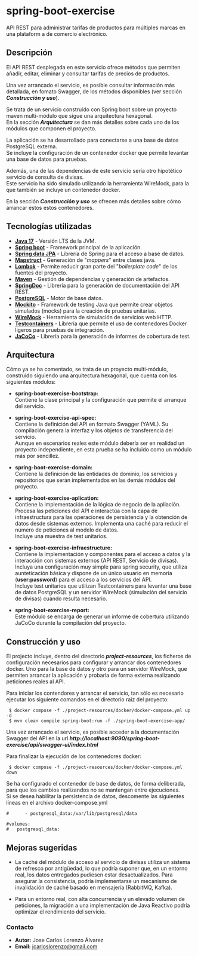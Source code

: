 # spring-boot-exercise

API REST para administrar tarifas de productos para múltiples marcas en una plataform	a de comercio electrónico.

## Descripción

El API REST desplegada en este servicio ofrece métodos que permiten añadir, editar, eliminar y consultar tarifas de precios de productos.   

Una vez arrancado el servicio, es posible consultar información más detallada, en fomato Swagger, de los métodos disponibles (ver sección _**Construcción y uso**_).   

Se trata de un servicio construído con Spring boot sobre un proyecto maven multi-módulo que sigue una arquitectura hexagonal.  
En la sección _**Arquitectura**_ se dan más detalles sobre cada uno de los módulos que componen el proyecto.

La aplicación se ha desarrollado para conectarse a una base de datos PostgreSQL externa.   
Se incluye la configuración de un contenedor docker que permite levantar una base de datos para pruebas. 

Además, una de las dependencias de este servicio sería otro hipotético servicio de consulta de divisas.   
Este servicio ha sido simulado utilizando la herramienta WireMock, para la que también se incluye un contenedor docker.

En la sección _**Construcción y uso**_ se ofrecen más detalles sobre cómo arrancar estos estos contenedores.


## Tecnologías utilizadas

* **[Java 17](https://openjdk.org/projects/jdk/17/)** - Versión LTS de la JVM.
* **[Spring boot](https://docs.spring.io/spring-boot/index.html)** - Framework principal de la aplicación.
* **[Spring data JPA](https://docs.spring.io/spring-data/jpa/reference/index.html)** - Librería de Spring para el acceso a base de datos.
* **[Mapstruct](https://mapstruct.org/)** - Generación de "_mappers_" entre clases java. 
* **[Lombok](https://projectlombok.org/)** - Permite reducir gran parte del "_boilerplate code_" de los fuentes del proyecto.
* **[Maven](https://maven.apache.org/)** - Gestión de dependencias y generación de artefactos.
* **[SpringDoc](https://springdoc.org/)** - Librería para la generación de documentación del API REST.
* **[PostgreSQL](https://www.postgresql.org/)** - Motor de base datos.
* **[Mockito](https://site.mockito.org/)** - Framework de testing Java que permite crear objetos simulados (mocks) para la creación de pruebas unitarias.
* **[WireMock](https://wiremock.org/)** - Herramienta de simulación de servicios web HTTP.
* **[Testcontainers](https://testcontainers.com/)** -  Librería que permite el uso de contenedores Docker ligeros para pruebas de integración.
* **[JaCoCo](https://www.jacoco.org/jacoco/)** - Librería para la generación de informes de cobertura de test.

## Arquitectura

Cómo ya se ha comentado, se trata de un proyecto multi-módulo, construido siguiendo una arquitectura hexagonal, que cuenta con los siguientes módulos:


* **spring-boot-exercise-bootstrap:**   
Contiene la clase principal y la configuración que permite el arranque del servicio.


* **spring-boot-exercise-api-spec:**  
Contiene la definición del API en formato Swagger (YAML). Su compilación genera la interfaz y los objetos de transferencia del servicio.  
Aunque en escenarios reales este módulo debería ser en realidad un proyecto independiente, en esta prueba se ha incluido como un módulo más por sencillez.


* **spring-boot-exercise-domain:**   
Contiene la definición de las entidades de dominio, los servicios y repositorios que serán implementados en las demás módulos del proyecto. 


* **spring-boot-exercise-aplication:**   
Contiene la implementación de la lógica de negocio de la apliación.  
Procesa las peticiones del API e interactúa con la capa de infraestructura para las operaciones de persistencia y la obtención de datos desde sistemas externos.   Implementa una caché para reducir el número de peticiones al modelo de datos.  
Incluye una muestra de test unitarios.


* **spring-boot-exercise-infraestructure:**   
Contiene la implementación y componentes para el acceso a datos y la interacción con sistemas externos (API REST, Servicio de divisas).
Incluya una configuración muy simple para spring security, que utiliza aunteticación básica y dispone de un único usuario en memoria (**user:password**) para el acceso a los servicios del API.   
Incluye test unitarios que utilizan Testcontainers para levantar una base de datos PostgreSQL y un servidor WireMock (simulación del servicio de divisas) cuando resulta necesario.

* **spring-boot-exercise-report:**  
Este módulo se encarga de generar un informe de cobertura utilizando JaCoCo durante la compilación del proyecto.



## Construcción y uso

El projecto incluye, dentro del directorio _**project-resources**_, los ficheros de configuración necesarios para configurar y arrancar dos contenedores docker.
Uno para la base de datos y otro para un servidor WireMock, que permiten arrancar la aplicación y probarla de forma externa realizando peticiones reales al API.   

Para iniciar los contendores y arrancar el servicio, tan sólo es necesario ejecutar los siguiente comandos en el directorio raiz del proyecto:

```
 $ docker compose -f ./project-resources/docker/docker-compose.yml up -d
 $ mvn clean compile spring-boot:run -f ./spring-boot-exercise-app/
```

Una vez arrancado el servicio, es posible acceder a la documentación Swagger del API en la url _**http://localhost:9090/spring-boot-exercise/api/swagger-ui/index.html**_

Para finalizar la ejecución de los contenedores docker: 

```
 $ docker compose -f ./project-resources/docker/docker-compose.yml down
```

Se ha configurado el contenedor de base de datos, de forma deliberada, para que los cambios realizandos no se mantengan entre ejecuciones.   
Si se desea habilitar la persistencia de datos, descomente las siguientes líneas en el archivo docker-compose.yml


```
#      - postgresql_data:/var/lib/postgresql/data

#volumes:
#   postgresql_data:
```

## Mejoras sugeridas

* La caché del módulo de acceso al servicio de divisas utiliza un sistema de refresco por antigüedad, lo que podría suponer que, en un entorno real, los datos entregados pudiesen estar desactualizados. Para asegurar la consistencia, podría implementarse un mecanismo de invalidación de caché basado en mensajería (RabbitMQ, Kafka).     


* Para un entorno real, con alta concurrencia y un elevado volumen de peticiones, la migración a una implementación de Java Reactivo podría optimizar el rendimiento del servicio.

### Contacto
* **Autor:** Jose Carlos Lorenzo Álvarez
* **Email:** [jcarloslorenzo@gmail.com](mailto:jcarloslorenzo@gmail.com)